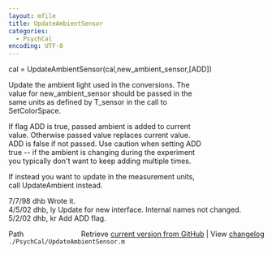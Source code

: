 ```yaml
---
layout: mfile
title: UpdateAmbientSensor
categories:
  - PsychCal
encoding: UTF-8
---
```


cal = UpdateAmbientSensor(cal,new\_ambient\_sensor,[ADD])  

Update the ambient light used in the conversions.  The  
value for new\_ambient\_sensor should be passed in the  
same units as defined by T\_sensor in the call to  
SetColorSpace.  

If flag ADD is true, passed ambient is added to current  
value.  Otherwise passed value replaces current value.  
ADD is false if not passed.  Use caution when setting ADD  
true -- if the ambient is changing during the experiment  
you typically don't want to keep adding multiple times.  

If instead you want to update in the measurement units,  
call UpdateAmbient instead.  

7/7/98    dhb          Wrote it.  
4/5/02    dhb, ly  Update for new interface.  Internal names not changed.  
5/2/02    dhb, kr  Add ADD flag.  


<div class="code_header" style="text-align:right;">
  <span style="float:left;">Path&nbsp;&nbsp;</span> <span class="counter">Retrieve <a href=
  "https://raw.github.com/Psychtoolbox-3/Psychtoolbox-3/beta/./PsychCal/UpdateAmbientSensor.m">current version from GitHub</a> | View <a href=
  "https://github.com/Psychtoolbox-3/Psychtoolbox-3/commits/beta/./PsychCal/UpdateAmbientSensor.m">changelog</a></span>
</div>
<div class="code">
  <code>./PsychCal/UpdateAmbientSensor.m</code>
</div>
